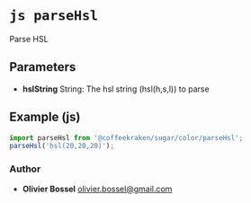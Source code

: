 


<!-- @namespace    sugar.js.color -->
<!-- @name    parseHsl -->

# ```js parseHsl ```


Parse HSL

## Parameters

- **hslString**  String: The hsl string (hsl(h,s,l)) to parse



## Example (js)

```js
import parseHsl from '@coffeekraken/sugar/color/parseHsl';
parseHsl('hsl(20,20,20)');
```


### Author
- **Olivier Bossel** <a href="mailto:olivier.bossel@gmail.com">olivier.bossel@gmail.com</a> 



